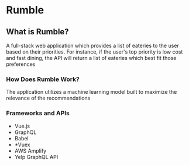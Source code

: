 # Rumble

## What is Rumble?
A full-stack web application which provides a list of eateries to the user based on their priorities. For instance, if the user's top priority is low cost and fast dining, 
the API will return a list of eateries which best fit those preferences

### How Does Rumble Work?
The application utilizes a machine learning model built to maximize the relevance of the recommendations

### Frameworks and APIs
* Vue.js
* GraphQL
* Babel
* *Vuex
* AWS Amplify
* Yelp GraphQL API

